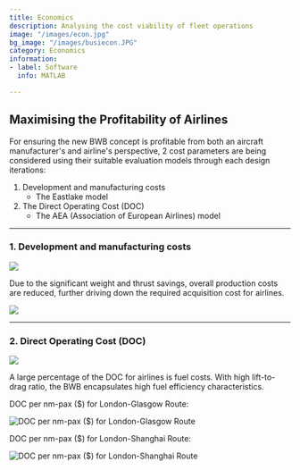 ```yaml
---
title: Economics
description: Analysing the cost viability of fleet operations
image: "/images/econ.jpg"
bg_image: "/images/busiecon.JPG"
category: Economics
information:
- label: Software
  info: MATLAB

---
```

## Maximising the Profitability of Airlines

For ensuring the new BWB concept is profitable from both an aircraft manufacturer's and airline's perspective, 2 cost parameters are being considered using their suitable evaluation models through each design iterations:

1. Development and manufacturing costs
   * The Eastlake model
2. The Direct Operating Cost (DOC)
   * The AEA (Association of European Airlines) model

***

### 1. Development and manufacturing costs

![](/images/1-east-lake-production-cost.jpg)

Due to the significant weight and thrust savings, overall production costs are reduced, further driving down the required acquisition cost for airlines.

![](/images/proj-econ1.JPG)

***

### 2. Direct Operating Cost (DOC)

![](/images/3-aea-doc.jpg)

A large percentage of the DOC for airlines is fuel costs. With high lift-to-drag ratio, the BWB encapsulates high fuel efficiency characteristics.

DOC per nm-pax ($) for London-Glasgow Route:

![](/images/proj-econ2.JPG "DOC per nm-pax ($) for London-Glasgow Route")

DOC per nm-pax ($) for London-Shanghai Route:

![](/images/proj-econ3.JPG "DOC per nm-pax ($) for London-Shanghai Route")